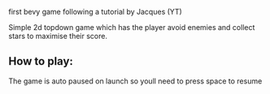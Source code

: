 first bevy game following a tutorial by Jacques (YT)

Simple 2d topdown game which has the player avoid enemies and collect stars to maximise their score.

## How to play:

The game is auto paused on launch so youll need to press space to resume